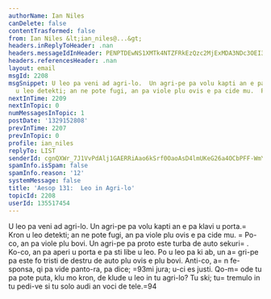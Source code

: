 ```yaml
---
authorName: Ian Niles
canDelete: false
contentTrasformed: false
from: Ian Niles &lt;ian_niles@...&gt;
headers.inReplyToHeader: .nan
headers.messageIdInHeader: PENPTDEwNS1XMTk4NTZFRkEzQzc2MjExMDA3NDc3OEI3RjBAcGh4LmdibD4=
headers.referencesHeader: .nan
layout: email
msgId: 2208
msgSnippet: U leo pa veni ad agri-lo.  Un agri-pe pa volu kapti an e pa klavi u porta.  Kron
  u leo detekti; an ne pote fugi, an pa viole plu ovis e pa cide mu.  Po-co, an
nextInTime: 2209
nextInTopic: 0
numMessagesInTopic: 1
postDate: '1329152808'
prevInTime: 2207
prevInTopic: 0
profile: ian_niles
replyTo: LIST
senderId: cgnQXWr_7J1VvPdAlj1GAERRiAao6kSrf0OaoAsD4lmUKeG26a4OCbPFF-WmY23pAPZyEFBqVIH7TfykbbHzsmnIlExMRpM4
spamInfo.isSpam: false
spamInfo.reason: '12'
systemMessage: false
title: 'Aesop 131:  Leo in Agri-lo'
topicId: 2208
userId: 135517454
---
```



U leo pa veni ad agri-lo.  Un agri-pe pa volu kapti an e pa klavi u porta.=
  Kron u leo detekti; an ne pote fugi, an pa viole plu ovis e pa cide mu.  =
Po-co, an pa viole plu bovi.  Un agri-pe pa proto este turba de auto sekuri=
.  Ko-co, an pa aperi u porta e pa sti libe u leo.  Po u leo pa ki ab, un a=
gri-pe pa este fo tristi de destru de auto plu ovis e plu bovi.  Anti-co, a=
n fe-sponsa, qi pa vide panto-ra, pa dice; =93mi jura; u-ci es justi.  Qo-m=
ode tu pa pote puta, klu mo kron, de klude u leo in tu agri-lo?  Tu ski; tu=
 tremulo in tu pedi-ve si tu solo audi an voci de tele.=94 		 	   		  
